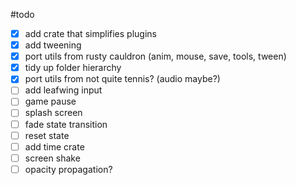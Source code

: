 #todo

- [x] add crate that simplifies plugins
- [x] add tweening
- [x] port utils from rusty cauldron (anim, mouse, save, tools, tween)
- [x] tidy up folder hierarchy
- [x] port utils from not quite tennis? (audio maybe?)
- [ ] add leafwing input
- [ ] game pause
- [ ] splash screen
- [ ] fade state transition
- [ ] reset state
- [ ] add time crate
- [ ] screen shake
- [ ] opacity propagation?